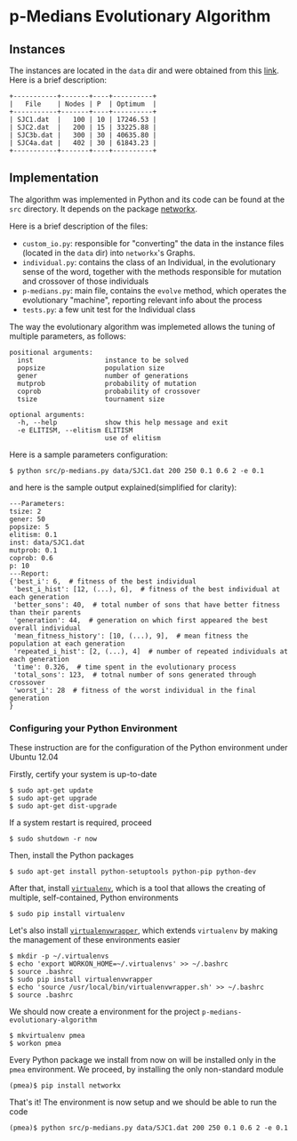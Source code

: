 # p-Medians Evolutionary Algorithm

## Instances

The instances are located in the `data` dir and were obtained from this
[link][instances]. Here is a brief description:

    +-----------+-------+----+----------+
    |   File    | Nodes | P  | Optimum  |
    +-----------+-------+----+----------+
    | SJC1.dat  |   100 | 10 | 17246.53 |
    | SJC2.dat  |   200 | 15 | 33225.88 |
    | SJC3b.dat |   300 | 30 | 40635.80 |
    | SJC4a.dat |   402 | 30 | 61843.23 |
    +-----------+-------+----+----------+

## Implementation

The algorithm was implemented in Python and its code can be found at the
`src` directory. It depends on the package
[networkx][networkx].

Here is a brief description of the files:

* `custom_io.py`: responsible for "converting" the data in the instance files
(located in the `data` dir) into `networkx`'s Graphs.
* `individual.py`: contains the class of an Individual, in the evolutionary
sense of the word, together with the methods responsible for mutation and
crossover of those individuals
* `p-medians.py`: main file, contains the `evolve` method, which operates the
evolutionary "machine", reporting relevant info about the process
* `tests.py`: a few unit test for the Individual class

The way the evolutionary algorithm was implemeted allows the tuning of multiple
parameters, as follows:

    positional arguments:
      inst                  instance to be solved
      popsize               population size
      gener                 number of generations
      mutprob               probability of mutation
      coprob                probability of crossover
      tsize                 tournament size

    optional arguments:
      -h, --help            show this help message and exit
      -e ELITISM, --elitism ELITISM
                            use of elitism

Here is a sample parameters configuration:

    $ python src/p-medians.py data/SJC1.dat 200 250 0.1 0.6 2 -e 0.1

and here is the sample output explained(simplified for clarity):

    ---Parameters:
    tsize: 2
    gener: 50
    popsize: 5
    elitism: 0.1
    inst: data/SJC1.dat
    mutprob: 0.1
    coprob: 0.6
    p: 10
    ---Report:
    {'best_i': 6,  # fitness of the best individual
     'best_i_hist': [12, (...), 6],  # fitness of the best individual at each generation
     'better_sons': 40,  # total number of sons that have better fitness than their parents
     'generation': 44,  # generation on which first appeared the best overall individual
     'mean_fitness_history': [10, (...), 9],  # mean fitness the population at each generation
     'repeated_i_hist': [2, (...), 4]  # number of repeated individuals at each generation
     'time': 0.326,  # time spent in the evolutionary process
     'total_sons': 123,  # totnal number of sons generated through crossover
     'worst_i': 28  # fitness of the worst individual in the final generation
    }

### Configuring your Python Environment

These instruction are for the configuration of the Python environment under
Ubuntu 12.04

Firstly, certify your system is up-to-date

    $ sudo apt-get update
    $ sudo apt-get upgrade
    $ sudo apt-get dist-upgrade

If a system restart is required, proceed

    $ sudo shutdown -r now

Then, install the Python packages

    $ sudo apt-get install python-setuptools python-pip python-dev

After that, install [`virtualenv`](http://www.virtualenv.org/), which is a tool
that allows the creating of multiple, self-contained, Python environments

    $ sudo pip install virtualenv

Let's also install
[`virtualenvwrapper`](http://www.doughellmann.com/projects/virtualenvwrapper/),
which extends `virtualenv` by making the management of these environments
easier

    $ mkdir -p ~/.virtualenvs
    $ echo 'export WORKON_HOME=~/.virtualenvs' >> ~/.bashrc
    $ source .bashrc
    $ sudo pip install virtualenvwrapper
    $ echo 'source /usr/local/bin/virtualenvwrapper.sh' >> ~/.bashrc
    $ source .bashrc

We should now create a environment for the project
`p-medians-evolutionary-algorithm`

    $ mkvirtualenv pmea
    $ workon pmea

Every Python package we install from now on will be installed only in the
`pmea` environment. We proceed, by installing the only non-standard module

    (pmea)$ pip install networkx

That's it! The environment is now setup and we should be able to run the code

    (pmea)$ python src/p-medians.py data/SJC1.dat 200 250 0.1 0.6 2 -e 0.1

  [instances]: http://www.lac.inpe.br/~lorena/instancias.html
  [networkx]: http://networkx.lanl.gov/index.html
